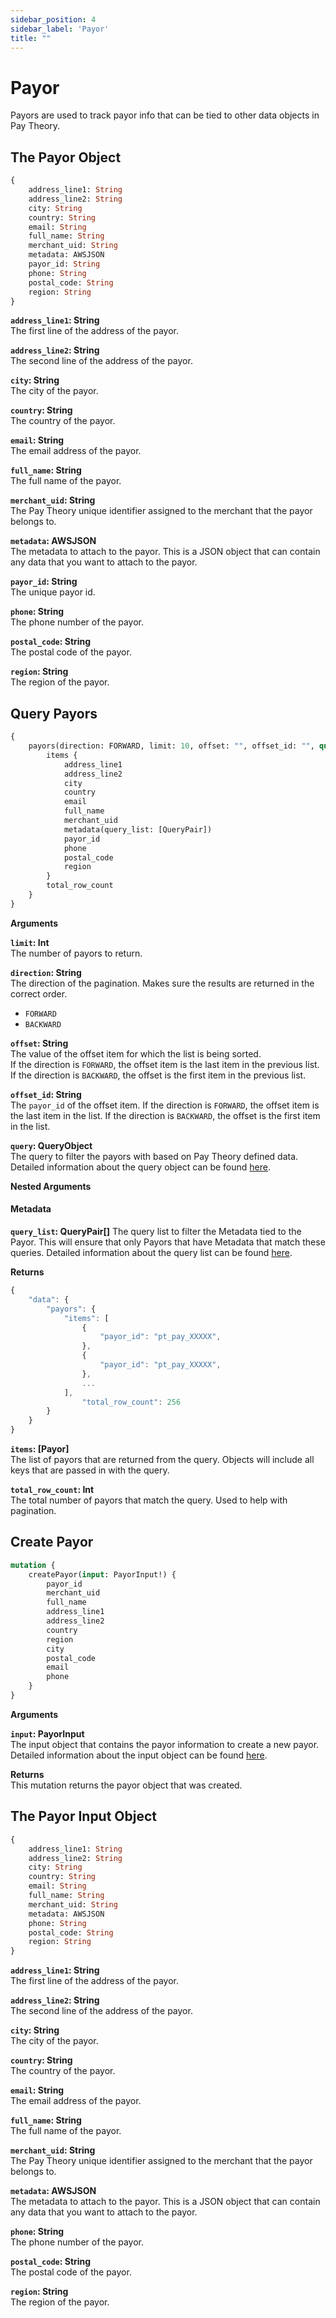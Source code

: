 ```yaml
---
sidebar_position: 4
sidebar_label: 'Payor'
title: ""
---
```


# Payor

Payors are used to track payor info that can be tied to other data objects in Pay Theory.

## The Payor Object
```graphql
{
    address_line1: String
    address_line2: String
    city: String
    country: String
    email: String
    full_name: String
    merchant_uid: String
    metadata: AWSJSON
    payor_id: String
    phone: String
    postal_code: String
    region: String
}
```

**`address_line1`: String**  
The first line of the address of the payor.

**`address_line2`: String**  
The second line of the address of the payor.

**`city`: String**  
The city of the payor.

**`country`: String**  
The country of the payor.

**`email`: String**  
The email address of the payor.

**`full_name`: String**  
The full name of the payor.

**`merchant_uid`: String**  
The Pay Theory unique identifier assigned to the merchant that the payor belongs to.

**`metadata`: AWSJSON**  
The metadata to attach to the payor.  This is a JSON object that can contain any data that you want to attach to the payor.

**`payor_id`: String**  
The unique payor id.

**`phone`: String**  
The phone number of the payor.

**`postal_code`: String**  
The postal code of the payor.

**`region`: String**  
The region of the payor.


## Query Payors
```graphql
{
    payors(direction: FORWARD, limit: 10, offset: "", offset_id: "", query: QueryObject) {
        items {
            address_line1
            address_line2
            city
            country
            email
            full_name
            merchant_uid
            metadata(query_list: [QueryPair])
            payor_id
            phone
            postal_code
            region
        }
        total_row_count
    }
}
```

**Arguments**

**`limit`: Int**  
The number of payors to return.

**`direction`: String**  
The direction of the pagination. Makes sure the results are returned in the correct order.
* `FORWARD`
* `BACKWARD`

**`offset`: String**  
The value of the offset item for which the list is being sorted.  
If the direction is `FORWARD`, the offset item is the last item in the previous list.  
If the direction is `BACKWARD`, the offset is the first item in the previous list.

**`offset_id`: String**  
The `payor_id` of the offset item. If the direction is `FORWARD`, the offset item is the last item in the list. If the direction is `BACKWARD`, the offset is the first item in the list.

**`query`: QueryObject**  
The query to filter the payors with based on Pay Theory defined data.  Detailed information about the query object can be found [here](query).

**Nested Arguments**
#### Metadata
**`query_list`: QueryPair[]**
The query list to filter the Metadata tied to the Payor. This will ensure that only Payors that have Metadata that match these queries. Detailed information about the query list can be found [here](query).


**Returns**

```js
{
    "data": {
        "payors": {
            "items": [
                {
                    "payor_id": "pt_pay_XXXXX",
                },
                {
                    "payor_id": "pt_pay_XXXXX",
                },
                ...
            ],
                "total_row_count": 256
        }
    }
}
```

**`items`: [Payor]**  
The list of payors that are returned from the query. Objects will include all keys that are passed in with the query.

**`total_row_count`: Int**  
The total number of payors that match the query. Used to help with pagination.

## Create Payor
```graphql
mutation {
    createPayor(input: PayorInput!) {
        payor_id
        merchant_uid
        full_name
        address_line1
        address_line2
        country
        region
        city
        postal_code
        email
        phone
    }
}
```

**Arguments**

**`input`: PayorInput**  
The input object that contains the payor information to create a new payor.  Detailed information about the input object can be found [here](#the-payor-input-object).

**Returns**  
This mutation returns the payor object that was created.


## The Payor Input Object
```graphql
{
    address_line1: String
    address_line2: String
    city: String
    country: String
    email: String
    full_name: String
    merchant_uid: String
    metadata: AWSJSON
    phone: String
    postal_code: String
    region: String
}
```

**`address_line1`: String**  
The first line of the address of the payor.

**`address_line2`: String**  
The second line of the address of the payor.

**`city`: String**  
The city of the payor.

**`country`: String**  
The country of the payor.

**`email`: String**  
The email address of the payor.

**`full_name`: String**  
The full name of the payor.

**`merchant_uid`: String**  
The Pay Theory unique identifier assigned to the merchant that the payor belongs to.

**`metadata`: AWSJSON**  
The metadata to attach to the payor.  This is a JSON object that can contain any data that you want to attach to the payor.

**`phone`: String**  
The phone number of the payor.

**`postal_code`: String**  
The postal code of the payor.

**`region`: String**  
The region of the payor.
